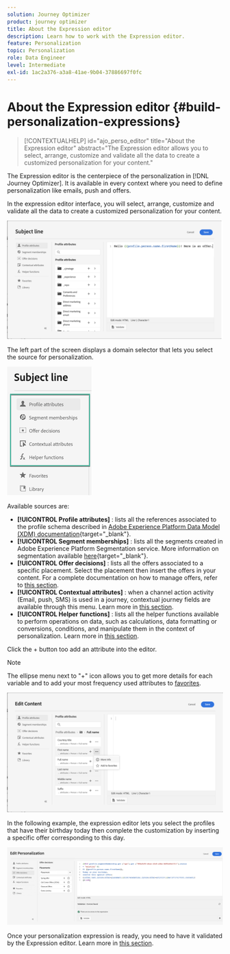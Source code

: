 ```yaml
---
solution: Journey Optimizer
product: journey optimizer
title: About the Expression editor
description: Learn how to work with the Expression editor.
feature: Personalization
topic: Personalization
role: Data Engineer
level: Intermediate
exl-id: 1ac2a376-a3a8-41ae-9b04-37886697f0fc
---
```

# About the Expression editor {#build-personalization-expressions}

>[!CONTEXTUALHELP]
>id="ajo_perso_editor"
>title="About the Expression editor"
>abstract="The Expression editor allows you to select, arrange, customize and validate all the data to create a customized personalization for your content."

The Expression editor is the centerpiece of the personalization in [!DNL Journey Optimizer]. It is available in every context where you need to define personalization like emails, push and offers.

In the expression editor interface, you will select, arrange, customize and validate all the data to create a customized personalization for your content.

 ![](assets/perso_ee1.png)

The left part of the screen displays a domain selector that lets you select the source for personalization. 

 ![](assets/perso_ee3.png)

Available sources are:

* **[!UICONTROL Profile attributes]** : lists all the references associated to the profile schema described in [Adobe Experience Platform Data Model (XDM) documentation](https://experienceleague.adobe.com/docs/experience-platform/xdm/home.html){target="_blank"}.
* **[!UICONTROL Segment memberships]** : lists all the segments created in Adobe Experience Platform Segmentation service. More information on segmentation available [here](https://experienceleague.adobe.com/docs/experience-platform/segmentation/home.html){target="_blank"}.
* **[!UICONTROL Offer decisions]** : lists all the offers associated to a specific placement. Select the placement then insert the offers in your content. For a complete documentation on how to manage offers, refer to [this section](../email/add-offers-email.md).
* **[!UICONTROL Contextual attributes]** : when a channel action activity (Email, push, SMS) is used in a journey, contextual journey fields are available through this menu. Learn more in [this section](personalization-use-case.md).
* **[!UICONTROL Helper functions]** : lists all the helper functions available to perform operations on data, such as calculations, data formatting or conversions, conditions, and manipulate them in the context of personalization. Learn more in [this section](functions/functions.md).

Click the + button too add an attribute into the editor. 

>[!NOTE]
>
>The ellipse menu next to "+" icon allows you to get more details for each variable and to add your most frequency used attributes to [favorites](personalization-favorites.md).

 ![](assets/attribute-details.png)

In the following example, the expression editor lets you select the profiles that have their birthday today then complete the customization by inserting a specific offer corresponding to this day.

 ![](assets/perso_ee2.png)

Once your personalization expression is ready, you need to have it validated by the Expression editor. Learn more in [this section](personalization-validation.md).
